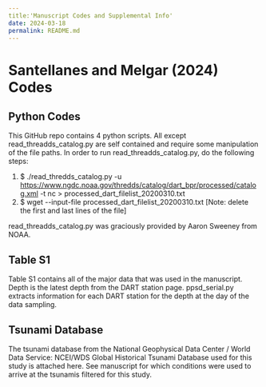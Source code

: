 ```yaml
---
title:'Manuscript Codes and Supplemental Info'
date: 2024-03-18
permalink: README.md
---
```


# Santellanes and Melgar (2024) Codes
## Python Codes
This GitHub repo contains 4 python scripts. All except read_threadds_catalog.py are self contained and require some manipulation of the file paths.
In order to run read_threadds_catalog.py, do the following steps:

1. $ ./read_thredds_catalog.py -u https://www.ngdc.noaa.gov/thredds/catalog/dart_bpr/processed/catalog.xml -t nc > processed_dart_filelist_20200310.txt
2. $ wget --input-file processed_dart_filelist_20200310.txt [Note: delete the first and last lines of the file]

read_threadds_catalog.py was graciously provided by Aaron Sweeney from NOAA.

## Table S1

Table S1 contains all of the major data that was used in the manuscript. Depth is the latest depth from the DART station page. ppsd_serial.py extracts information for each DART station
for the depth at the day of the data sampling.

## Tsunami Database

The tsunami database from the National Geophysical Data Center / World Data Service: NCEI/WDS Global Historical Tsunami Database used for this study is attached here. 
See manuscript for which conditions were used to arrive at the tsunamis filtered for this study.

